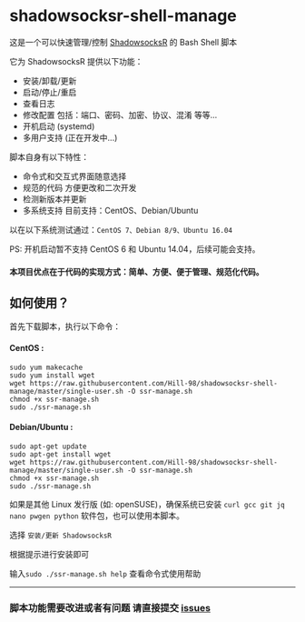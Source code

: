 # shadowsocksr-shell-manage
这是一个可以快速管理/控制 [ShadowsocksR][shadowsocksr] 的 Bash Shell 脚本  

它为 ShadowsocksR 提供以下功能：  
* 安装/卸载/更新
* 启动/停止/重启
* 查看日志
* 修改配置 包括：端口、密码、加密、协议、混淆 等等...
* 开机启动 (systemd)
* 多用户支持 (正在开发中...)

脚本自身有以下特性：  
* 命令式和交互式界面随意选择
* 规范的代码 方便更改和二次开发
* 检测新版本并更新
* 多系统支持 目前支持：CentOS、Debian/Ubuntu

以在以下系统测试通过：`CentOS 7、Debian 8/9、Ubuntu 16.04`

PS: 开机启动暂不支持 CentOS 6 和 Ubuntu 14.04，后续可能会支持。  

#### 本项目优点在于代码的实现方式：简单、方便、便于管理、规范化代码。

如何使用？
---
首先下载脚本，执行以下命令：  

#### CentOS :
```
sudo yum makecache
sudo yum install wget
wget https://raw.githubusercontent.com/Hill-98/shadowsocksr-shell-manage/master/single-user.sh -O ssr-manage.sh
chmod +x ssr-manage.sh
sudo ./ssr-manage.sh
```
#### Debian/Ubuntu :
```
sudo apt-get update
sudo apt-get install wget
wget https://raw.githubusercontent.com/Hill-98/shadowsocksr-shell-manage/master/single-user.sh -O ssr-manage.sh
chmod +x ssr-manage.sh
sudo ./ssr-manage.sh
```
如果是其他 Linux 发行版 (如: openSUSE)，确保系统已安装 `curl gcc git jq nano pwgen python` 软件包，也可以使用本脚本。

选择 `安装/更新 ShadowsocksR`

根据提示进行安装即可

输入`sudo ./ssr-manage.sh help` 查看命令式使用帮助

<!-- FAQ
--- -->


---

### 脚本功能需要改进或者有问题 请直接提交 [issues](https://github.com/Hill-98/shadowsocksr-shell-manage/issues)

[shadowsocksr]: https://github.com/shadowsocksrr/shadowsocksr
